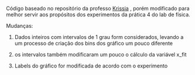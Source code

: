 Código baseado no repositório  da professo [Krissia](https://github.com/krissiazawadzki/Lab_Fisica_Geral_2024/blob/main/pratica_1/pratica_1.ipynb) 
, porém modificado para melhor servir aos propósitos dos experimentos da prática 4 do lab de física.

Mudanças:

1) Dados inteiros com intervalos de 1 grau form considerados, levando a um processo de criação dos bins dos gráfico
um pouco diferente

2) os intervalos também modificaram um pouco o cálculo da variável x_fit

3) Labels do gráfico for modificada de acordo com o experimento
